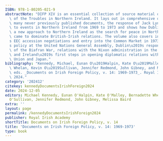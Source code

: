```yaml
---
ISBN: 978-1-80205-021-9
abstractNote: "DIFP XIV is an essential collection of source material on the outbreak\
  \ of the Troubles in Northern Ireland. It lays out in comprehensive detail, using\
  \ many never previously published documents, the response of Jack Lynch\u2019s government\
  \ to events in Northern Ireland from 1969 to 1973 and shows how Dublin came to develop\
  \ a new approach to Northern Ireland as the search for peace in Northern Ireland\
  \ came to dominate British-Irish relations. The volume also covers in detail Ireland\u2019\
  s EEC accession negotiations and entry into the Common Market in 1973; Ireland\u2019\
  s policy at the United Nations General Assembly, Dublin\u2019s response to the ending\
  \ of the Biafran War, relations with the Nixon administration in the United States\
  \ and Ireland\u2019s first steps in opening diplomatic relations with the Soviet\
  \ Union and Japan."
bibliography: "Kennedy, Michael, Eunan O\u2019Halpin, Kate O\u2019Malley, Bernadette\
  \ Whelan, Kevin O\u2019Sullivan, Jennifer Redmond, John Gibney, and Melissa Baird,\
  \ eds. _Documents on Irish Foreign Policy, v. 14: 1969-1973_. Royal Irish Academy,\
  \ 2024."
category: '202412'
citekey: kennedyDocumentsIrishForeign2024
date: 2024-12-05
editors: Michael Kennedy, Eunan O'Halpin, Kate O'Malley, Bernadette Whelan, Kevin
  O'Sullivan, Jennifer Redmond, John Gibney, Melissa Baird
extra: ''
layout: page
permalink: /kennedyDocumentsIrishForeign2024
publisher: Royal Irish Academy
shortTitle: Documents on Irish Foreign Policy, v. 14
title: 'Documents on Irish Foreign Policy, v. 14: 1969-1973'
type: book
---
```

